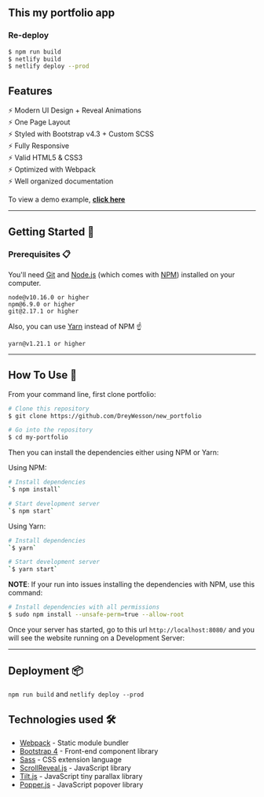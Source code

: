 ## This my portfolio app

### Re-deploy

```bash
$ npm run build
$ netlify build  
$ netlify deploy --prod
```

## Features

⚡️ Modern UI Design + Reveal Animations\
⚡️ One Page Layout\
⚡️ Styled with Bootstrap v4.3 + Custom SCSS\
⚡️ Fully Responsive\
⚡️ Valid HTML5 & CSS3\
⚡️ Optimized with Webpack\
⚡️ Well organized documentation

To view a demo example, **[click here](https://dreywesson.netlify.app/ "dreywesson")**

---

## Getting Started 🚀

### Prerequisites 📋

You'll need [Git](https://git-scm.com) and [Node.js](https://nodejs.org/en/download/) (which comes with [NPM](http://npmjs.com)) installed on your computer.

```
node@v10.16.0 or higher
npm@6.9.0 or higher
git@2.17.1 or higher
```

Also, you can use [Yarn](https://yarnpkg.com/) instead of NPM ☝️

```
yarn@v1.21.1 or higher
```

---

## How To Use 🔧

From your command line, first clone portfolio:

```bash
# Clone this repository
$ git clone https://github.com/DreyWesson/new_portfolio

# Go into the repository
$ cd my-portfolio

```

Then you can install the dependencies either using NPM or Yarn:

Using NPM:

```bash
# Install dependencies
`$ npm install`

# Start development server
`$ npm start`
```

Using Yarn:

```bash
# Install dependencies
`$ yarn`

# Start development server
`$ yarn start`
```

**NOTE**:
If your run into issues installing the dependencies with NPM, use this command:

```bash
# Install dependencies with all permissions
$ sudo npm install --unsafe-perm=true --allow-root
```

Once your server has started, go to this url `http://localhost:8080/` and you will see the website running on a Development Server:

---

## Deployment 📦

`npm run build` and `netlify deploy --prod`

## Technologies used 🛠️

-   [Webpack](https://webpack.js.org/concepts/) - Static module bundler
-   [Bootstrap 4](https://getbootstrap.com/docs/4.3/getting-started/introduction/) - Front-end component library
-   [Sass](https://sass-lang.com/documentation) - CSS extension language
-   [ScrollReveal.js](https://scrollrevealjs.org/) - JavaScript library
-   [Tilt.js](https://gijsroge.github.io/tilt.js/) - JavaScript tiny parallax library
-   [Popper.js](https://popper.js.org/) - JavaScript popover library

